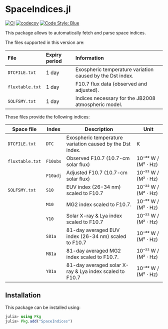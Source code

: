 SpaceIndices.jl
===============

[![CI](https://github.com/JuliaSpace/SpaceIndices.jl/actions/workflows/ci.yml/badge.svg)](https://github.com/JuliaSpace/SpaceIndices.jl/actions/workflows/ci.yml)
[![codecov](https://codecov.io/gh/JuliaSpace/SpaceIndices.jl/branch/main/graph/badge.svg?token=6RTJKQHNPF)](https://codecov.io/gh/JuliaSpace/SpaceIndices.jl)
[![Code Style: Blue](https://img.shields.io/badge/code%20style-blue-4495d1.svg)](https://github.com/invenia/BlueStyle)

This package allows to automatically fetch and parse space indices.

The files supported in this version are:

| File            | Expiry period      | Information                                                 |
|:----------------|:-------------------|:------------------------------------------------------------|
| `DTCFILE.txt`   | 1 day              | Exospheric temperature variation caused by the Dst index.   |
| `fluxtable.txt` | 1 day              | F10.7 flux data (observed and adjusted).                    |
| `SOLFSMY.txt`   | 1 day              | Indices necessary for the JB2008 atmospheric model.         |

Those files provide the following indices:

| Space file      | Index    | Description                                               | Unit               |
|-----------------|----------|-----------------------------------------------------------|--------------------|
| `DTCFILE.txt`   | `DTC`    | Exospheric temperature variation caused by the Dst index. | K                  |
| `fluxtable.txt` | `F10obs` | Observed F10.7 (10.7-cm solar flux)                       | 10⁻²² W / (M² ⋅ Hz) |
|                 | `F10adj` | Adjusted F10.7 (10.7-cm solar flux)                       | 10⁻²² W / (M² ⋅ Hz) |
| `SOLFSMY.txt`   | `S10`    | EUV index (26-34 nm) scaled to F10.7                      | 10⁻²² W / (M² ⋅ Hz) |
|                 | `M10`    | MG2 index scaled to F10.7.                                | 10⁻²² W / (M² ⋅ Hz) |
|                 | `Y10`    | Solar X-ray & Lya index scaled to F10.7                   | 10⁻²² W / (M² ⋅ Hz) |
|                 | `S81a`   | 81-day averaged EUV index (26-34 nm) scaled to F10.7      | 10⁻²² W / (M² ⋅ Hz) |
|                 | `M81a`   | 81-day averaged MG2 index scaled to F10.7.                | 10⁻²² W / (M² ⋅ Hz) |
|                 | `Y81a`   | 81-day averaged solar X-ray & Lya index scaled to F10.7   | 10⁻²² W / (M² ⋅ Hz) |

## Installation

This package can be installed using:

``` julia
julia> using Pkg
julia> Pkg.add("SpaceIndices")
```
